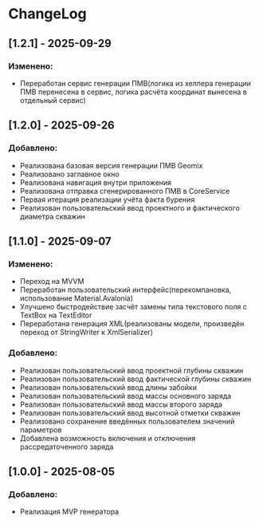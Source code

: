﻿# ChangeLog
## [1.2.1] - 2025-09-29
### Изменено:
- Переработан сервис генерации ПМВ(логика из хелпера генерации ПМВ перенесена в сервис, логика расчёта 
координат вынесена в отдельный сервис)
## [1.2.0] - 2025-09-26
### Добавлено:
- Реализована базовая версия генерации ПМВ Geomix
- Реализовано заглавное окно
- Реализована навигация внутри приложения
- Реализована отправка сгенерированного ПМВ в CoreService
- Первая итерация реализации учёта факта бурения
- Реализован пользовательский ввод проектного и фактического диаметра скважин
## [1.1.0] - 2025-09-07
### Изменено:
- Переход на MVVM
- Переработан пользовательский интерфейс(перекомпановка, использование Material.Avalonia)
- Улучшено быстродействие засчёт замены типа текстового поля с TextBox на TextEditor
- Переработана генерация XML(реализованы модели, произведён переход от StringWriter к XmlSerializer)
### Добавлено:
- Реализован пользовательский ввод проектной глубины скважин
- Реализован пользовательский ввод фактической глубины скважин
- Реализован пользовательский ввод длины забойки
- Реализован пользовательский ввод массы основного заряда
- Реализован пользовательский ввод массы второго заряда
- Реализован пользовательский ввод высотной отметки скважин
- Реализовано сохранение введённых пользователем значений параметров
- Добавлена возможность включения и отключения рассредаточенного заряда
## [1.0.0] - 2025-08-05
### Добавлено:
- Реализация MVP генератора
